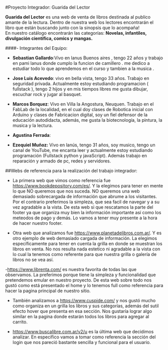 #Proyecto Integrador: Guarida del Lector

**Guarida del Lector** es una web de venta de libros destinada al publico amante de la lectura. Dentro de nuestra web los lectores encontrarán el libro que están buscando junto con la sinopsis que lo acompaña!  
En nuestro catálogo encontrarán las categorías: **Novelas, infantiles, divulgación científica, comics y mangas.**

####- Integrantes del Equipo:

- **Sebastian Gallardo**:Vivo en lanus Buenos aires , tengo 22 años y trabajo en pami lanus donde cumplo la funcion de camillero . me dedico a estudiar todo lo que aprendemos en el curso y tambien a la musica .

- **Jose Luis Acevedo**: vivo en bella vista, tengo 33 años. Trabajo en seguridad privada. 
Actualmente estoy estudiando programacion ( fullstack ), tengo 2 hijos y en mis tiempos libres me gusta dibujar, escuchar rock y jugar al basquet.

- **Marcos Borquez**: Vivo en Villa la Angostura, Neuquen. Trabajo en el FabLab de la localidad, en el cual doy clases de Robotica inicial con Arduino y clases de Fabricacion digital, soy un fiel defensor de la educación autodidacta, además, me gusta la biotecnología, la pintura, la musica y la lectura.

- **Agustina Ferrada**:

- **Ezequiel Muñoz:** Vivo en lanús, tengo 31 años, soy musico, tengo un canal de YouTube, me encanta leer y actualmente estoy estudiando programación (Fullstack python y javaScript). Además trabajo en reparación y armado de pc, redes y servidores.

##Webs de referencia para la realización del trabajo integrador:

- La primera web que vimos como referencia fue https://www.bookdepository.com/es/. Y la elegimos para tener en mente lo que NO queremos que nos suceda. NO queremos una web demasiado sobrecargada de información que abrume a los visitantes. Por el contrario preferimos la simpleza, que sea facil de navegar y a su vez agradable a la vista. De esta web si que rescatamos la parte del footer ya que organiza muy bien la información importante así como los meteodos de pago y demás. Lo vamos a tener muy presente a la hora de hacer nuestro footer. 

- Otra web que analizamos fue https://www.planetadelibros.com.ar/. Y es otro ejemplo de web demasiado cargada de información. La elegimos específicamente para tener en cuenta la grilla en donde se muestran los libros en venta. No nos resulta nada estetico ni agradable a la vista con lo cual  la tenemos como referente para que nuestra grilla o galería de libros no se vea así.  

-https://www.librenta.com/ es nuestra favorita de todas las que observamos. La preferimos porque tiene la simpleza y funcionalidad que pretendemos emular en nuestro proyecto. De esta web sobre todo nos gustó como está presentado el home y lo tenemos full como referencia para hacer la pagina principal de nuestro sitio. 

- También analizamos a https://www.cuspide.com/ y nos gustó mucho como organiza en un grilla los libros y sus categorías, además del sutil efecto hover que presenta en esa sección. Nos gustaría lograr algo similar  en la pagina donde estarán todos los libros para agregar al carrito. 

- https://www.buscalibre.com.ar/v2/u es la última web que decidimos analizar. En específico vamos a tomar como referencia la sección del login que nos pareció bastante sencilla y funcional para el usuario. 
